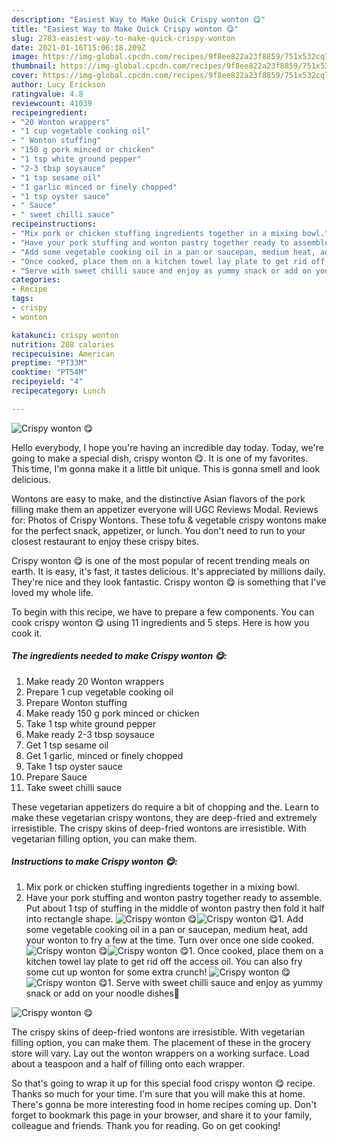 ```yaml
---
description: "Easiest Way to Make Quick Crispy wonton 😋"
title: "Easiest Way to Make Quick Crispy wonton 😋"
slug: 2783-easiest-way-to-make-quick-crispy-wonton
date: 2021-01-16T15:06:18.209Z
image: https://img-global.cpcdn.com/recipes/9f8ee822a23f8859/751x532cq70/crispy-wonton-😋-recipe-main-photo.jpg
thumbnail: https://img-global.cpcdn.com/recipes/9f8ee822a23f8859/751x532cq70/crispy-wonton-😋-recipe-main-photo.jpg
cover: https://img-global.cpcdn.com/recipes/9f8ee822a23f8859/751x532cq70/crispy-wonton-😋-recipe-main-photo.jpg
author: Lucy Erickson
ratingvalue: 4.8
reviewcount: 41039
recipeingredient:
- "20 Wonton wrappers"
- "1 cup vegetable cooking oil"
- " Wonton stuffing"
- "150 g pork minced or chicken"
- "1 tsp white ground pepper"
- "2-3 tbsp soysauce"
- "1 tsp sesame oil"
- "1 garlic minced or finely chopped"
- "1 tsp oyster sauce"
- " Sauce"
- " sweet chilli sauce"
recipeinstructions:
- "Mix pork or chicken stuffing ingredients together in a mixing bowl."
- "Have your pork stuffing and wonton pastry together ready to assemble. Put about 1 tsp of stuffing in the middle of wonton pastry then fold it half into rectangle shape."
- "Add some vegetable cooking oil in a pan or saucepan, medium heat, add your wonton to fry a few at the time. Turn over once one side cooked."
- "Once cooked, place them on a kitchen towel lay plate to get rid off the access oil. You can also fry some cut up wonton for some extra crunch!"
- "Serve with sweet chilli sauce and enjoy as yummy snack or add on your noodle dishes🍜"
categories:
- Recipe
tags:
- crispy
- wonton

katakunci: crispy wonton 
nutrition: 208 calories
recipecuisine: American
preptime: "PT33M"
cooktime: "PT54M"
recipeyield: "4"
recipecategory: Lunch

---
```



![Crispy wonton 😋](https://img-global.cpcdn.com/recipes/9f8ee822a23f8859/751x532cq70/crispy-wonton-😋-recipe-main-photo.jpg)

Hello everybody, I hope you're having an incredible day today. Today, we're going to make a special dish, crispy wonton 😋. It is one of my favorites. This time, I'm gonna make it a little bit unique. This is gonna smell and look delicious.

Wontons are easy to make, and the distinctive Asian flavors of the pork filling make them an appetizer everyone will UGC Reviews Modal. Reviews for: Photos of Crispy Wontons. These tofu &amp; vegetable crispy wontons make for the perfect snack, appetizer, or lunch. You don&#39;t need to run to your closest restaurant to enjoy these crispy bites.

Crispy wonton 😋 is one of the most popular of recent trending meals on earth. It is easy, it's fast, it tastes delicious. It's appreciated by millions daily. They're nice and they look fantastic. Crispy wonton 😋 is something that I've loved my whole life.


To begin with this recipe, we have to prepare a few components. You can cook crispy wonton 😋 using 11 ingredients and 5 steps. Here is how you cook it.

<!--inarticleads1-->

##### The ingredients needed to make Crispy wonton 😋:

1. Make ready 20 Wonton wrappers
1. Prepare 1 cup vegetable cooking oil
1. Prepare  Wonton stuffing
1. Make ready 150 g pork minced or chicken
1. Take 1 tsp white ground pepper
1. Make ready 2-3 tbsp soysauce
1. Get 1 tsp sesame oil
1. Get 1 garlic, minced or finely chopped
1. Take 1 tsp oyster sauce
1. Prepare  Sauce
1. Take  sweet chilli sauce


These vegetarian appetizers do require a bit of chopping and the. Learn to make these vegetarian crispy wontons, they are deep-fried and extremely irresistible. The crispy skins of deep-fried wontons are irresistible. With vegetarian filling option, you can make them. 

<!--inarticleads2-->

##### Instructions to make Crispy wonton 😋:

1. Mix pork or chicken stuffing ingredients together in a mixing bowl.
1. Have your pork stuffing and wonton pastry together ready to assemble. Put about 1 tsp of stuffing in the middle of wonton pastry then fold it half into rectangle shape.
<img src="//assets-global.cpcdn.com/assets/icons/button_play-2c75c40dde080a61004c1f40b05d8f140eaff45d7e9e6481dc71c63d2e7c4909.png" alt="Crispy wonton 😋"><img src="//assets-global.cpcdn.com/assets/icons/button_play-2c75c40dde080a61004c1f40b05d8f140eaff45d7e9e6481dc71c63d2e7c4909.png" alt="Crispy wonton 😋">1. Add some vegetable cooking oil in a pan or saucepan, medium heat, add your wonton to fry a few at the time. Turn over once one side cooked.
<img src="//assets-global.cpcdn.com/assets/icons/button_play-2c75c40dde080a61004c1f40b05d8f140eaff45d7e9e6481dc71c63d2e7c4909.png" alt="Crispy wonton 😋"><img src="//assets-global.cpcdn.com/assets/icons/button_play-2c75c40dde080a61004c1f40b05d8f140eaff45d7e9e6481dc71c63d2e7c4909.png" alt="Crispy wonton 😋">1. Once cooked, place them on a kitchen towel lay plate to get rid off the access oil. You can also fry some cut up wonton for some extra crunch!
<img src="//assets-global.cpcdn.com/assets/icons/button_play-2c75c40dde080a61004c1f40b05d8f140eaff45d7e9e6481dc71c63d2e7c4909.png" alt="Crispy wonton 😋"><img src="//assets-global.cpcdn.com/assets/icons/button_play-2c75c40dde080a61004c1f40b05d8f140eaff45d7e9e6481dc71c63d2e7c4909.png" alt="Crispy wonton 😋">1. Serve with sweet chilli sauce and enjoy as yummy snack or add on your noodle dishes🍜
<img src="//assets-global.cpcdn.com/assets/icons/button_play-2c75c40dde080a61004c1f40b05d8f140eaff45d7e9e6481dc71c63d2e7c4909.png" alt="Crispy wonton 😋">

The crispy skins of deep-fried wontons are irresistible. With vegetarian filling option, you can make them. The placement of these in the grocery store will vary. Lay out the wonton wrappers on a working surface. Load about a teaspoon and a half of filling onto each wrapper. 

So that's going to wrap it up for this special food crispy wonton 😋 recipe. Thanks so much for your time. I'm sure that you will make this at home. There's gonna be more interesting food in home recipes coming up. Don't forget to bookmark this page in your browser, and share it to your family, colleague and friends. Thank you for reading. Go on get cooking!
